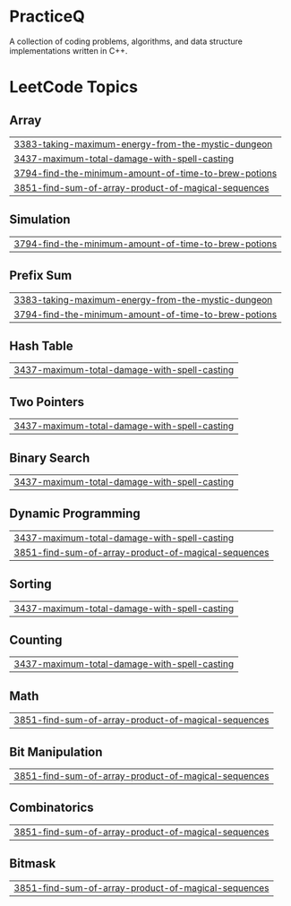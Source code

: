 # PracticeQ
A collection of coding problems, algorithms, and data structure implementations written in C++.

<!---LeetCode Topics Start-->
# LeetCode Topics
## Array
|  |
| ------- |
| [3383-taking-maximum-energy-from-the-mystic-dungeon](https://github.com/sneharathod7/PracticeQ/tree/master/3383-taking-maximum-energy-from-the-mystic-dungeon) |
| [3437-maximum-total-damage-with-spell-casting](https://github.com/sneharathod7/PracticeQ/tree/master/3437-maximum-total-damage-with-spell-casting) |
| [3794-find-the-minimum-amount-of-time-to-brew-potions](https://github.com/sneharathod7/PracticeQ/tree/master/3794-find-the-minimum-amount-of-time-to-brew-potions) |
| [3851-find-sum-of-array-product-of-magical-sequences](https://github.com/sneharathod7/PracticeQ/tree/master/3851-find-sum-of-array-product-of-magical-sequences) |
## Simulation
|  |
| ------- |
| [3794-find-the-minimum-amount-of-time-to-brew-potions](https://github.com/sneharathod7/PracticeQ/tree/master/3794-find-the-minimum-amount-of-time-to-brew-potions) |
## Prefix Sum
|  |
| ------- |
| [3383-taking-maximum-energy-from-the-mystic-dungeon](https://github.com/sneharathod7/PracticeQ/tree/master/3383-taking-maximum-energy-from-the-mystic-dungeon) |
| [3794-find-the-minimum-amount-of-time-to-brew-potions](https://github.com/sneharathod7/PracticeQ/tree/master/3794-find-the-minimum-amount-of-time-to-brew-potions) |
## Hash Table
|  |
| ------- |
| [3437-maximum-total-damage-with-spell-casting](https://github.com/sneharathod7/PracticeQ/tree/master/3437-maximum-total-damage-with-spell-casting) |
## Two Pointers
|  |
| ------- |
| [3437-maximum-total-damage-with-spell-casting](https://github.com/sneharathod7/PracticeQ/tree/master/3437-maximum-total-damage-with-spell-casting) |
## Binary Search
|  |
| ------- |
| [3437-maximum-total-damage-with-spell-casting](https://github.com/sneharathod7/PracticeQ/tree/master/3437-maximum-total-damage-with-spell-casting) |
## Dynamic Programming
|  |
| ------- |
| [3437-maximum-total-damage-with-spell-casting](https://github.com/sneharathod7/PracticeQ/tree/master/3437-maximum-total-damage-with-spell-casting) |
| [3851-find-sum-of-array-product-of-magical-sequences](https://github.com/sneharathod7/PracticeQ/tree/master/3851-find-sum-of-array-product-of-magical-sequences) |
## Sorting
|  |
| ------- |
| [3437-maximum-total-damage-with-spell-casting](https://github.com/sneharathod7/PracticeQ/tree/master/3437-maximum-total-damage-with-spell-casting) |
## Counting
|  |
| ------- |
| [3437-maximum-total-damage-with-spell-casting](https://github.com/sneharathod7/PracticeQ/tree/master/3437-maximum-total-damage-with-spell-casting) |
## Math
|  |
| ------- |
| [3851-find-sum-of-array-product-of-magical-sequences](https://github.com/sneharathod7/PracticeQ/tree/master/3851-find-sum-of-array-product-of-magical-sequences) |
## Bit Manipulation
|  |
| ------- |
| [3851-find-sum-of-array-product-of-magical-sequences](https://github.com/sneharathod7/PracticeQ/tree/master/3851-find-sum-of-array-product-of-magical-sequences) |
## Combinatorics
|  |
| ------- |
| [3851-find-sum-of-array-product-of-magical-sequences](https://github.com/sneharathod7/PracticeQ/tree/master/3851-find-sum-of-array-product-of-magical-sequences) |
## Bitmask
|  |
| ------- |
| [3851-find-sum-of-array-product-of-magical-sequences](https://github.com/sneharathod7/PracticeQ/tree/master/3851-find-sum-of-array-product-of-magical-sequences) |
<!---LeetCode Topics End-->